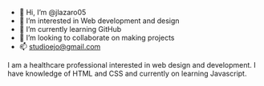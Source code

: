 - 👋 Hi, I’m @jlazaro05
- 👀 I’m interested in Web development and design
- 🌱 I’m currently learning GitHub
- 💞️ I’m looking to collaborate on making projects
- 📫 studioejo@gmail.com

<!---
jlazaro05/jlazaro05 is a ✨ special ✨ repository because its `README.md` (this file) appears on your GitHub profile.
You can click the Preview link to take a look at your changes.
--->
<!--- A bit about myself --->
I am a healthcare professional interested in web design and development.
I have knowledge of HTML and CSS and currently on learning Javascript.
